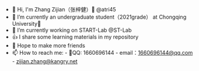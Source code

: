 - 👋 Hi, I'm Zhang Zijian（张梓健）🐑 @atri45
- 🌱 I’m currently an undergraduate student（2021grade） at Chongqing University🏫
- 🔭 I’m currently working on START-Lab @ST-Lab
- 👍 I share some learning materials in my repository
- 🥰 Hope to make more friends
- 📫 How to reach me: 
      - 🐧QQ: 1660696144
      - email：1660696144@qq.com
      - zijian.zhang@kangry.net
